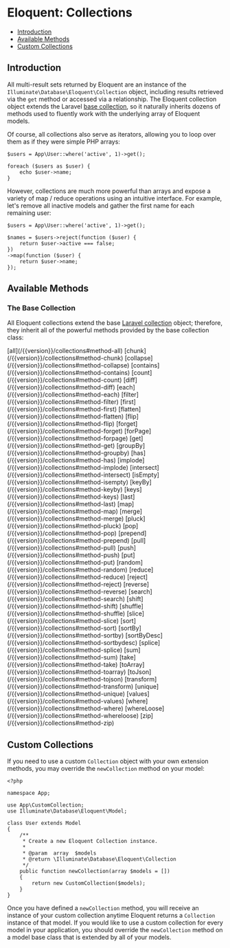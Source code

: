 # Eloquent: Collections

- [Introduction](#introduction)
- [Available Methods](#available-methods)
- [Custom Collections](#custom-collections)

<a name="introduction"></a>
## Introduction

All multi-result sets returned by Eloquent are an instance of the `Illuminate\Database\Eloquent\Collection` object, including results retrieved via the `get` method or accessed via a relationship. The Eloquent collection object extends the Laravel [base collection](/{{version}}/collections), so it naturally inherits dozens of methods used to fluently work with the underlying array of Eloquent models.

Of course, all collections also serve as iterators, allowing you to loop over them as if they were simple PHP arrays:

	$users = App\User::where('active', 1)->get();

	foreach ($users as $user) {
		echo $user->name;
	}

However, collections are much more powerful than arrays and expose a variety of map / reduce operations using an intuitive interface. For example, let's remove all inactive models and gather the first name for each remaining user:

	$users = App\User::where('active', 1)->get();

	$names = $users->reject(function ($user) {
		return $user->active === false;
	})
	->map(function ($user) {
		return $user->name;
	});

<a name="available-methods"></a>
## Available Methods

### The Base Collection

All Eloquent collections extend the base [Laravel collection](/{{version}}/collections) object; therefore, they inherit all of the powerful methods provided by the base collection class:

<style>
	#collection-method-list > p {
		column-count: 3; -moz-column-count: 3; -webkit-column-count: 3;
		column-gap: 2em; -moz-column-gap: 2em; -webkit-column-gap: 2em;
	}

	#collection-method-list a {
		display: block;
	}
</style>

<div id="collection-method-list" markdown="1">
[all](/{{version}}/collections#method-all)
[chunk](/{{version}}/collections#method-chunk)
[collapse](/{{version}}/collections#method-collapse)
[contains](/{{version}}/collections#method-contains)
[count](/{{version}}/collections#method-count)
[diff](/{{version}}/collections#method-diff)
[each](/{{version}}/collections#method-each)
[filter](/{{version}}/collections#method-filter)
[first](/{{version}}/collections#method-first)
[flatten](/{{version}}/collections#method-flatten)
[flip](/{{version}}/collections#method-flip)
[forget](/{{version}}/collections#method-forget)
[forPage](/{{version}}/collections#method-forpage)
[get](/{{version}}/collections#method-get)
[groupBy](/{{version}}/collections#method-groupby)
[has](/{{version}}/collections#method-has)
[implode](/{{version}}/collections#method-implode)
[intersect](/{{version}}/collections#method-intersect)
[isEmpty](/{{version}}/collections#method-isempty)
[keyBy](/{{version}}/collections#method-keyby)
[keys](/{{version}}/collections#method-keys)
[last](/{{version}}/collections#method-last)
[map](/{{version}}/collections#method-map)
[merge](/{{version}}/collections#method-merge)
[pluck](/{{version}}/collections#method-pluck)
[pop](/{{version}}/collections#method-pop)
[prepend](/{{version}}/collections#method-prepend)
[pull](/{{version}}/collections#method-pull)
[push](/{{version}}/collections#method-push)
[put](/{{version}}/collections#method-put)
[random](/{{version}}/collections#method-random)
[reduce](/{{version}}/collections#method-reduce)
[reject](/{{version}}/collections#method-reject)
[reverse](/{{version}}/collections#method-reverse)
[search](/{{version}}/collections#method-search)
[shift](/{{version}}/collections#method-shift)
[shuffle](/{{version}}/collections#method-shuffle)
[slice](/{{version}}/collections#method-slice)
[sort](/{{version}}/collections#method-sort)
[sortBy](/{{version}}/collections#method-sortby)
[sortByDesc](/{{version}}/collections#method-sortbydesc)
[splice](/{{version}}/collections#method-splice)
[sum](/{{version}}/collections#method-sum)
[take](/{{version}}/collections#method-take)
[toArray](/{{version}}/collections#method-toarray)
[toJson](/{{version}}/collections#method-tojson)
[transform](/{{version}}/collections#method-transform)
[unique](/{{version}}/collections#method-unique)
[values](/{{version}}/collections#method-values)
[where](/{{version}}/collections#method-where)
[whereLoose](/{{version}}/collections#method-whereloose)
[zip](/{{version}}/collections#method-zip)
</div>

<a name="custom-collections"></a>
## Custom Collections

If you need to use a custom `Collection` object with your own extension methods, you may override the `newCollection` method on your model:

	<?php

	namespace App;

	use App\CustomCollection;
	use Illuminate\Database\Eloquent\Model;

	class User extends Model
	{
		/**
		 * Create a new Eloquent Collection instance.
		 *
		 * @param  array  $models
		 * @return \Illuminate\Database\Eloquent\Collection
		 */
		public function newCollection(array $models = [])
		{
			return new CustomCollection($models);
		}
	}

Once you have defined a `newCollection` method, you will receive an instance of your custom collection anytime Eloquent returns a `Collection` instance of that model. If you would like to use a custom collection for every model in your application, you should override the `newCollection` method on a model base class that is extended by all of your models.
